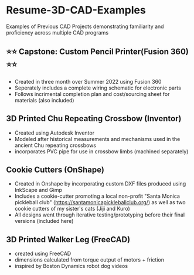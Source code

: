 # Resume-3D-CAD-Examples
Examples of Previous CAD Projects demonstrating familiarity and proficiency across multiple CAD programs
 

## ⭐⭐ Capstone: Custom Pencil Printer(Fusion 360) ⭐⭐
- Created in three month over Summer 2022 using Fusion 360
- Seperately includes a complete wiring schematic for electronic parts
- Follows incrimental completion plan and cost/sourcing sheet for materials (also included)


## 3D Printed Chu Repeating Crossbow (Inventor)
- Created using Autodesk Inventor
- Modeled after historical measurements and mechanisms used in the ancient Chu repeating crossbows
- incorporates PVC pipe for use in crossbow limbs (machined separately)


## Cookie Cutters (OnShape)
- Created in Onshape by incorporating custom DXF files produced using InkScape and Gimp
- Includes a cookie-cutter promoting a local non-profit "Santa Monica pickleball club" (https://santamonicapickleballclub.org/) as well as two cookie cutters of my sister's cats (Jiji and Kuro)
- All designs went through iterative testing/prototyping before their final versions (included here)
 
 
## 3D Printed Walker Leg (FreeCAD)
- created using FreeCAD
- dimensions calculated from torque output of motors + friction
- inspired by Boston Dynamics robot dog videos
